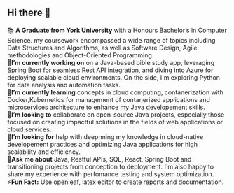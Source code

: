 ## Hi there 👋


📚 **A Graduate from York University** with a Honours Bachelor’s in Computer Science. my coursework encompassed a wide range of topics including Data Structures and Algorithms, as well as Software Design, Agile methodologies and Object-Oriented Programming.<br />
🔭**I’m currently working on** on a Java-based bible study app, leveraging Spring Boot for seamless Rest API integration, and diving into Azure for deploying scalable cloud environments. On the side, I'm exploring Python for data analysis and automation tasks.<br />
🌱**I’m currently learning** concepts in cloud computing, contanerization with Docker,Kubernetics for management of contanerized applications and microservices architecture to enhance my Java developement skills.<br />
👯**I’m looking to** collaborate on open-source Java projects, especially those focused on creating impactful solutions in the fields of web applications or cloud services.<br />
🤔**I’m looking for** help with deepnning my knowledge in cloud-native developement practices and optimizing Java applications for high scalability and efficiency. <br />
💬**Ask me about** Java, Restful APIs, SQL, React, Spring Boot and transitioning projects from conception to deployment. I'm also happy to share my experience with perfomance testing and system optimization.
⚡**Fun Fact:** Use openleaf, latex editor to create reports and documentation.
